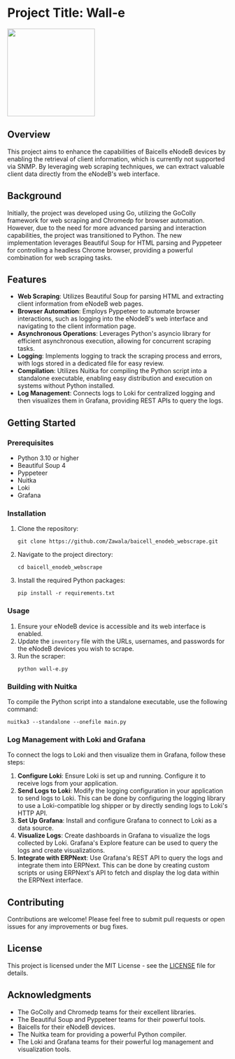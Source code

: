 # Project Title: Wall-e
<img src="https://static.wikia.nocookie.net/disneyemojiblitz/images/5/57/EmojiBlitzWallE1.png/revision/latest?cb=20230620141227" width="200" height="200" />

## Overview

This project aims to enhance the capabilities of Baicells eNodeB devices by enabling the retrieval of client information, which is currently not supported via SNMP. By leveraging web scraping techniques, we can extract valuable client data directly from the eNodeB's web interface.

## Background

Initially, the project was developed using Go, utilizing the GoColly framework for web scraping and Chromedp for browser automation. However, due to the need for more advanced parsing and interaction capabilities, the project was transitioned to Python. The new implementation leverages Beautiful Soup for HTML parsing and Pyppeteer for controlling a headless Chrome browser, providing a powerful combination for web scraping tasks.

## Features

- **Web Scraping**: Utilizes Beautiful Soup for parsing HTML and extracting client information from eNodeB web pages.
- **Browser Automation**: Employs Pyppeteer to automate browser interactions, such as logging into the eNodeB's web interface and navigating to the client information page.
- **Asynchronous Operations**: Leverages Python's asyncio library for efficient asynchronous execution, allowing for concurrent scraping tasks.
- **Logging**: Implements logging to track the scraping process and errors, with logs stored in a dedicated file for easy review.
- **Compilation**: Utilizes Nuitka for compiling the Python script into a standalone executable, enabling easy distribution and execution on systems without Python installed.
- **Log Management**: Connects logs to Loki for centralized logging and then visualizes them in Grafana, providing REST APIs to query the logs.

## Getting Started

### Prerequisites

- Python 3.10 or higher
- Beautiful Soup 4
- Pyppeteer
- Nuitka
- Loki
- Grafana

### Installation

1. Clone the repository:
   ```
   git clone https://github.com/Zawala/baicell_enodeb_webscrape.git
   ```
2. Navigate to the project directory:
   ```
   cd baicell_enodeb_webscrape
   ```
3. Install the required Python packages:
   ```
   pip install -r requirements.txt
   ```

### Usage

1. Ensure your eNodeB device is accessible and its web interface is enabled.
2. Update the `inventory` file with the URLs, usernames, and passwords for the eNodeB devices you wish to scrape.
3. Run the scraper:
   ```
   python wall-e.py
   ```

### Building with Nuitka

To compile the Python script into a standalone executable, use the following command:

```
nuitka3 --standalone --onefile main.py
```

### Log Management with Loki and Grafana

To connect the logs to Loki and then visualize them in Grafana, follow these steps:

1. **Configure Loki**: Ensure Loki is set up and running. Configure it to receive logs from your application.
2. **Send Logs to Loki**: Modify the logging configuration in your application to send logs to Loki. This can be done by configuring the logging library to use a Loki-compatible log shipper or by directly sending logs to Loki's HTTP API.
3. **Set Up Grafana**: Install and configure Grafana to connect to Loki as a data source.
4. **Visualize Logs**: Create dashboards in Grafana to visualize the logs collected by Loki. Grafana's Explore feature can be used to query the logs and create visualizations.
5. **Integrate with ERPNext**: Use Grafana's REST API to query the logs and integrate them into ERPNext. This can be done by creating custom scripts or using ERPNext's API to fetch and display the log data within the ERPNext interface.

## Contributing

Contributions are welcome! Please feel free to submit pull requests or open issues for any improvements or bug fixes.

## License

This project is licensed under the MIT License - see the [LICENSE](LICENSE) file for details.

## Acknowledgments

- The GoColly and Chromedp teams for their excellent libraries.
- The Beautiful Soup and Pyppeteer teams for their powerful tools.
- Baicells for their eNodeB devices.
- The Nuitka team for providing a powerful Python compiler.
- The Loki and Grafana teams for their powerful log management and visualization tools.